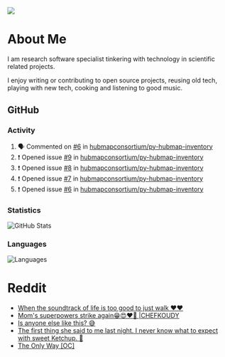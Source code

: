 ![](https://komarev.com/ghpvc/?username=icaoberg)

# About Me
I am research software specialist tinkering with technology in scientific related projects.

I enjoy writing or contributing to open source projects, reusing old tech, playing with new tech, cooking and listening to good music.

## GitHub
### Activity
<!--START_SECTION:activity-->
1. 🗣 Commented on [#6](https://github.com/hubmapconsortium/py-hubmap-inventory/issues/6#issuecomment-1658946900) in [hubmapconsortium/py-hubmap-inventory](https://github.com/hubmapconsortium/py-hubmap-inventory)
2. ❗ Opened issue [#9](https://github.com/hubmapconsortium/py-hubmap-inventory/issues/9) in [hubmapconsortium/py-hubmap-inventory](https://github.com/hubmapconsortium/py-hubmap-inventory)
3. ❗ Opened issue [#8](https://github.com/hubmapconsortium/py-hubmap-inventory/issues/8) in [hubmapconsortium/py-hubmap-inventory](https://github.com/hubmapconsortium/py-hubmap-inventory)
4. ❗ Opened issue [#7](https://github.com/hubmapconsortium/py-hubmap-inventory/issues/7) in [hubmapconsortium/py-hubmap-inventory](https://github.com/hubmapconsortium/py-hubmap-inventory)
5. ❗ Opened issue [#6](https://github.com/hubmapconsortium/py-hubmap-inventory/issues/6) in [hubmapconsortium/py-hubmap-inventory](https://github.com/hubmapconsortium/py-hubmap-inventory)
<!--END_SECTION:activity-->

### Statistics
![GitHub Stats](https://github-readme-stats.vercel.app/api?username=icaoberg&count_private=true&show_icons=true)

### Languages
![Languages](https://github-readme-stats.vercel.app/api/top-langs/?username=icaoberg&show_icons=true&langs_count=10&hide=HTML,CSS,M)

# Reddit
<!-- BLOG-POST-LIST:START -->
- [When the soundtrack of life is too good to just walk ❤️❤️](https://www.reddit.com/r/u_icaoberg/comments/wp4k9l/when_the_soundtrack_of_life_is_too_good_to_just/)
- [Mom&#39;s superpowers strike again😁😍♥️🙏 |CHEFKOUDY](https://www.reddit.com/r/u_icaoberg/comments/wmxngf/moms_superpowers_strike_again_chefkoudy/)
- [Is anyone else like this? 😅](https://www.reddit.com/r/u_icaoberg/comments/wkq82y/is_anyone_else_like_this/)
- [The first thing she said to me last night. I never know what to expect with sweet Ketchup. 🤣](https://www.reddit.com/r/u_icaoberg/comments/ty1h5z/the_first_thing_she_said_to_me_last_night_i_never/)
- [The Only Way [OC]](https://www.reddit.com/r/u_icaoberg/comments/ty1cfr/the_only_way_oc/)
<!-- BLOG-POST-LIST:END -->
